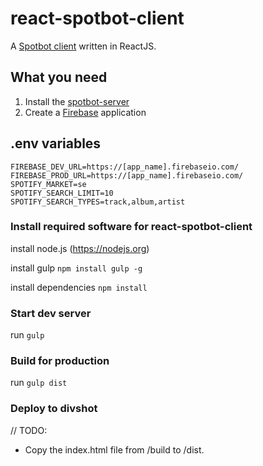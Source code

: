 # react-spotbot-client
A [Spotbot client](https://github.com/himynameisjonas/spotbot-client) written in ReactJS.

## What you need
1. Install the [spotbot-server](https://github.com/himynameisjonas/spotbot)
2. Create a [Firebase](https://www.firebase.com) application

## .env variables
```
FIREBASE_DEV_URL=https://[app_name].firebaseio.com/
FIREBASE_PROD_URL=https://[app_name].firebaseio.com/
SPOTIFY_MARKET=se
SPOTIFY_SEARCH_LIMIT=10
SPOTIFY_SEARCH_TYPES=track,album,artist
```

### Install required software for react-spotbot-client
install node.js (https://nodejs.org)

install gulp ```npm install gulp -g```

install dependencies ```npm install```

### Start dev server
run ```gulp```

### Build for production
run ```gulp dist```

### Deploy to divshot
// TODO:
* Copy the index.html file from /build to /dist.

